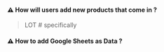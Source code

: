 #### ⚠️ How will users add new products that come in ?
> LOT # specifically 

#### ⚠️ How to add Google Sheets as Data ?

